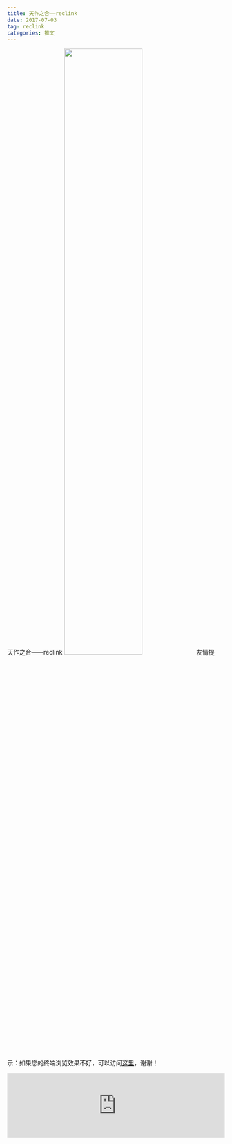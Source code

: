 ```yaml
---
title: 天作之合——reclink
date: 2017-07-03
tag: reclink
categories: 推文
---
```

天作之合——reclink
<img src="http://mmbiz.qpic.cn/mmbiz_jpg/ACviaWTBFxhbCeMb1LPph2HNg7zWIncVL7Wz0nczuqxUeNcJibosqzQcn8CO0QxEKEgoMSB55Qsv7NBCKQwv4c4A/0?wx_fmt.jpeg" style="width: 60%; height: auto;"/><!--more-->
友情提示：如果您的终端浏览效果不好，可以访问[这里](https://stata-club.github.io/stata_article/2017-07-03.html)，谢谢！
<iframe src="https://stata-club.github.io/stata_article/2017-07-03.html" id="iframepage" frameborder="0" scrolling="no" marginheight="0" marginwidth="0" width="100%" onLoad="iFrameHeight()"></iframe>
<script type="text/javascript" language="javascript">
function iFrameHeight() {
var ifm= document.getElementById("iframepage");
var subWeb = document.frames ? document.frames["iframepage"].document : ifm.contentDocument;   
if(ifm != null && subWeb != null) {
 ifm.height = subWeb.body.scrollHeight;
} 
} 
</script> 
